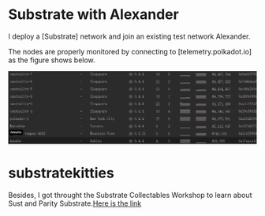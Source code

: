# Substrate with Alexander 

I deploy a [Substrate] network and join an existing test network Alexander.

The nodes are properly monitored by connecting to [telemetry.polkadot.io] as the figure shows below.

![image](https://github.com/AnnaXJGe/chains/blob/master/test.png)


# substratekitties
Besides, I got throught the Substrate Collectables Workshop to learn about Sust and Parity Substrate.[Here is the link](https://github.com/AnnaXJGe/substratekitties)




